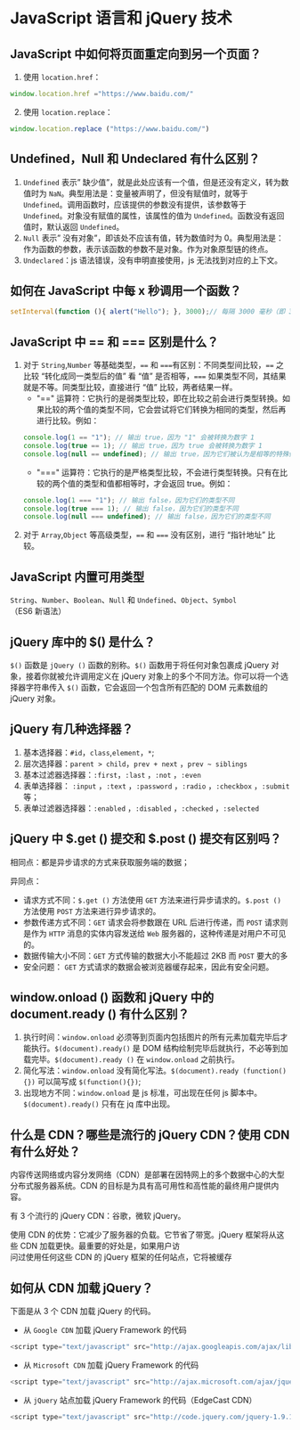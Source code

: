 JavaScript 语言和 jQuery 技术
========================

## JavaScript 中如何将页面重定向到另一个页面？

1.  使用 `location.href`：
```javascript
window.location.href ="https://www.baidu.com/"
```
2.  使用 `location.replace`：
```javascript
window.location.replace ("https://www.baidu.com/")
```

## Undefined，Null 和 Undeclared 有什么区别？

1.  `Undefined` 表示” 缺少值”，就是此处应该有一个值，但是还没有定义，转为数值时为 `NaN`。典型用法是：变量被声明了，但没有赋值时，就等于 `Undefined`。调用函数时，应该提供的参数没有提供，该参数等于 `Undefined`。对象没有赋值的属性，该属性的值为 `Undefined`。函数没有返回值时，默认返回 `Undefined`。
2.  `Null` 表示” 没有对象”，即该处不应该有值，转为数值时为 0。典型用法是：作为函数的参数，表示该函数的参数不是对象。作为对象原型链的终点。
3.  `Undeclared`：js 语法错误，没有申明直接使用，js 无法找到对应的上下文。

## 如何在 JavaScript 中每 x 秒调用一个函数？

```javascript
setInterval(function (){ alert("Hello"); }, 3000);// 每隔 3000 毫秒（即 3 秒），执行一次匿名函数 `function (){ alert("Hello");
```

## JavaScript 中 == 和 === 区别是什么？

1.  对于 `String`,`Number` 等基础类型，`==` 和 `===`有区别：不同类型间比较，`==` 之比较 “转化成同一类型后的值” 看 “值” 是否相等，`===` 如果类型不同，其结果就是不等。同类型比较，直接进行 “值” 比较，两者结果一样。
    - "==" 运算符：它执行的是弱类型比较，即在比较之前会进行类型转换。如果比较的两个值的类型不同，它会尝试将它们转换为相同的类型，然后再进行比较。例如：
    ```javascript
    console.log(1 == "1"); // 输出 true，因为 "1" 会被转换为数字 1
    console.log(true == 1); // 输出 true，因为 true 会被转换为数字 1
    console.log(null == undefined); // 输出 true，因为它们被认为是相等的特殊值
    ```
    - "===" 运算符：它执行的是严格类型比较，不会进行类型转换。只有在比较的两个值的类型和值都相等时，才会返回 true。例如：
    ```javascript
    console.log(1 === "1"); // 输出 false，因为它们的类型不同
    console.log(true === 1); // 输出 false，因为它们的类型不同
    console.log(null === undefined); // 输出 false，因为它们的类型不同
    ```
2.  对于 `Array`,`Object` 等高级类型，`==` 和 `===` 没有区别，进行 “指针地址” 比较。

## JavaScript 内置可用类型

`String`、`Number`、`Boolean`、`Null` 和 `Undefined`、`Object`、`Symbol`（ES6 新语法）

## jQuery 库中的 $() 是什么？

`$()` 函数是 `jQuery ()` 函数的别称。`$()` 函数用于将任何对象包裹成 jQuery 对象，接着你就被允许调用定义在 jQuery 对象上的多个不同方法。你可以将一个选择器字符串传入 `$()` 函数，它会返回一个包含所有匹配的 DOM 元素数组的 jQuery 对象。

## jQuery 有几种选择器？

1.  基本选择器：`#id`，`class`,`element`，`*`;
2.  层次选择器：`parent > child`，`prev + next` ，`prev ~ siblings`
3.  基本过滤器选择器：`:first`，`:last` ，`:not` ，`:even`
4.  表单选择器： `:input` ，`:text` ，`:password` ，`:radio` ，`:checkbox` ，`:submit` 等；
5.  表单过滤器选择器：`:enabled` ，`:disabled` ，`:checked` ，`:selected`

## jQuery 中 $.get () 提交和 $.post () 提交有区别吗？

相同点：都是异步请求的方式来获取服务端的数据；

异同点：

*   请求方式不同：`$.get ()` 方法使用 `GET` 方法来进行异步请求的。`$.post ()` 方法使用 `POST` 方法来进行异步请求的。
*   参数传递方式不同：`GET` 请求会将参数跟在 URL 后进行传递，而 `POST` 请求则是作为 `HTTP` 消息的实体内容发送给 `Web` 服务器的，这种传递是对用户不可见的。
*   数据传输大小不同：`GET` 方式传输的数据大小不能超过 2KB 而 `POST` 要大的多
*   安全问题： `GET` 方式请求的数据会被浏览器缓存起来，因此有安全问题。

## window.onload () 函数和 jQuery 中的 document.ready () 有什么区别？

1.  执行时间：`window.onload` 必须等到页面内包括图片的所有元素加载完毕后才能执行。`$(document).ready()` 是 DOM 结构绘制完毕后就执行，不必等到加载完毕。`$(document).ready ()` 在 `window.onload` 之前执行。
2.  简化写法：`window.onload` 没有简化写法。`$(document).ready (function(){})` 可以简写成 `$(function(){})`;
3.  出现地方不同：`window.onload` 是 js 标准，可出现在任何 js 脚本中。`$(document).ready()` 只有在 jq 库中出现。

## 什么是 CDN？哪些是流行的 jQuery CDN？使用 CDN 有什么好处？

内容传送网络或内容分发网络（CDN）是部署在因特网上的多个数据中心的大型分布式服务器系统。CDN 的目标是为具有高可用性和高性能的最终用户提供内容。

有 3 个流行的 jQuery CDN：谷歌，微软 jQuery。

使用 CDN 的优势：它减少了服务器的负载。它节省了带宽。jQuery 框架将从这些 CDN 加载更快。最重要的好处是，如果用户访  
问过使用任何这些 CDN 的 jQuery 框架的任何站点，它将被缓存

## 如何从 CDN 加载 jQuery？

下面是从 3 个 CDN 加载 jQuery 的代码。

*   从 `Google CDN` 加载 jQuery Framework 的代码

```javascript
<script type="text/javascript" src="http://ajax.googleapis.com/ajax/libs/jquery/1.9.1/jquery.min.js"></script>
```

*   从 `Microsoft CDN` 加载 jQuery Framework 的代码

```javascript
<script type="text/javascript" src="http://ajax.microsoft.com/ajax/jquery/jquery-1.9.1.min.js"> </script>
```

*   从 `jQuery` 站点加载 jQuery Framework 的代码（EdgeCast CDN）

```javascript
<script type="text/javascript" src="http://code.jquery.com/jquery-1.9.1.min.js"></script>
```
